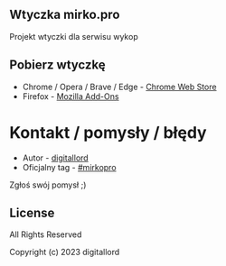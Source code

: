 ## Wtyczka mirko.pro

Projekt wtyczki dla serwisu wykop

## Pobierz wtyczkę

- Chrome / Opera / Brave / Edge - [Chrome Web Store](https://chrome.google.com/webstore/detail/mirkopro/gppnffhecjammppaeligiigodehifhlj?hl=pl)
- Firefox - [Mozilla Add-Ons](https://addons.mozilla.org/pl/firefox/addon/mirko-pro/)

# Kontakt / pomysły / błędy

- Autor - [digitallord](https://wykop.pl/ludzie/digitallord)
- Oficjalny tag - [#mirkopro](https://wykop.pl/tag/mirkopro)

Zgłoś swój pomysł ;)

## License

All Rights Reserved

Copyright (c) 2023 digitallord
